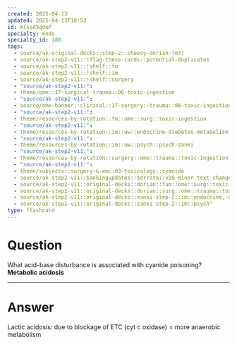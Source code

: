 ```yaml
---
created: 2025-04-13
updated: 2025-04-13T10:53
id: K[ssA5qOoP
specialty: endo
specialty_id: 180
tags:
  - source/ak-original-decks::step-2::cheesy-dorian-(m3)
  - source/ak-step2-v11::!flag-these-cards::potential-duplicates
  - source/ak-step2-v11::!shelf::fm
  - source/ak-step2-v11::!shelf::im
  - source/ak-step2-v11::!shelf::surgery
  - "source/ak-step2-v11:": 
  - theme/ome::17-surgical-trauma::06-toxic-ingestion
  - "source/ak-step2-v11:": 
  - source/ome-banner::clinical::17-surgery:-trauma::08-toxic-ingestion
  - "source/ak-step2-v11:": 
  - theme/resources-by-rotation::fm::ome::surg::toxic-ingestion
  - "source/ak-step2-v11:": 
  - theme/resources-by-rotation::im::uw::endocrine-diabetes-metabolism::endocrine-diabetes-metabolism-zanki
  - "source/ak-step2-v11:": 
  - theme/resources-by-rotation::im::uw::psych::psych-zanki
  - "source/ak-step2-v11:": 
  - theme/resources-by-rotation::surgery::ome::trauma::toxic-ingestion
  - "source/ak-step2-v11:": 
  - theme/subjects::surgery-&-em::03-toxicology::cyanide
  - source/ak-step2-v11::$ankingupdates::$errata::v10-minor-text-changes
  - source/ak-step2-v11::original-decks::dorian::fam::ome::surg::toxic-ingestion
  - source/ak-step2-v11::original-decks::dorian::surg::ome::trauma::toxic-ingestion
  - source/ak-step2-v11::original-decks::zanki-step-2::im::endocrine,-diabetes,-&-metabolism
  - source/ak-step2-v11::original-decks::zanki-step-2::im::psych"
type: flashcard
---
```


# Question
What acid-base disturbance is associated with cyanide poisoning?   **Metabolic acidosis**

---

# Answer
Lactic acidosis: due to blockage of ETC (cyt c oxidase) = more anaerobic metabolism